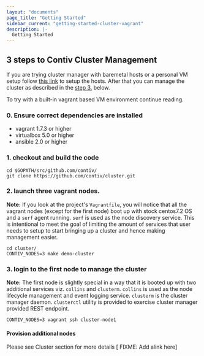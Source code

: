 ```yaml
---
layout: "documents"
page_title: "Getting Started"
sidebar_current: "getting-started-cluster-vagrant"
description: |-
  Getting Started
---
```


## 3 steps to Contiv Cluster Management

If you are trying cluster manager with baremetal hosts or a personal VM setup follow [this link](./baremetal.md) to setup the hosts. After that you can manage the cluster as described in the [step 3.](#3-login-to-the-first-node-to-manage-the-cluster) below.

To try with a built-in vagrant based VM environment continue reading.

### 0. Ensure correct dependencies are installed
- vagrant 1.7.3 or higher
- virtualbox 5.0 or higher
- ansible 2.0 or higher

### 1. checkout and build the code
```
cd $GOPATH/src/github.com/contiv/
git clone https://github.com/contiv/cluster.git
```

### 2. launch three vagrant nodes.

**Note:** If you look at the project's `Vagrantfile`, you will notice that all the vagrant nodes (except for the first node) boot up with stock centos7.2 OS and a `serf` agent running. `serf` is used as the node discovery service. This is intentional to meet the goal of limiting the amount of services that user needs to setup to start bringing up a cluster and hence making management easier.
```
cd cluster/
CONTIV_NODES=3 make demo-cluster
```

### 3. login to the first node to manage the cluster

**Note:** The first node is slightly special in a way that it is booted up with two additional services viz. `collins` and `clusterm`. `collins` is used as the node lifecycle management and event logging service. `clusterm` is the cluster manager daemon. `clusterctl` utility is provided to exercise cluster manager provided REST endpoint.

```
CONTIV_NODES=3 vagrant ssh cluster-node1
```

#### Provision additional nodes

Please see Cluster section for more details [ FIXME: Add alink here]
